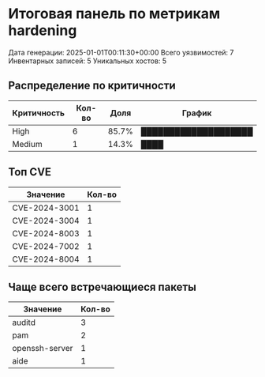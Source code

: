 # Итоговая панель по метрикам hardening

Дата генерации: 2025-01-01T00:11:30+00:00
Всего уязвимостей: 7
Инвентарных записей: 5
Уникальных хостов: 5

## Распределение по критичности

| Критичность | Кол-во | Доля | График |
|-------------|--------|------|--------|
| High | 6 |  85.7% | ████████████████████ |
| Medium | 1 |  14.3% | ████ |

## Топ CVE

| Значение | Кол-во |
|----------|--------|
| CVE-2024-3001 | 1 |
| CVE-2024-3004 | 1 |
| CVE-2024-8003 | 1 |
| CVE-2024-7002 | 1 |
| CVE-2024-8004 | 1 |

## Чаще всего встречающиеся пакеты

| Значение | Кол-во |
|----------|--------|
| auditd | 3 |
| pam | 2 |
| openssh-server | 1 |
| aide | 1 |